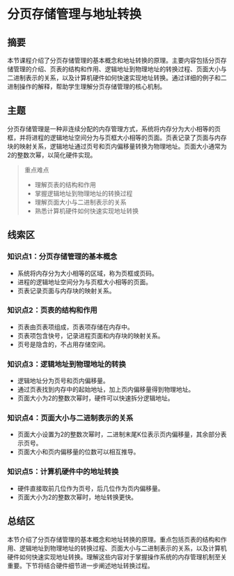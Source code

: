 # 分页存储管理与地址转换

## 摘要

本节课程介绍了分页存储管理的基本概念和地址转换的原理。主要内容包括分页存储管理的介绍、页表的结构和作用、逻辑地址到物理地址的转换过程、页面大小与二进制表示的关系，以及计算机硬件如何快速实现地址转换。通过详细的例子和二进制操作的解释，帮助学生理解分页存储管理的核心机制。

## 主题

分页存储管理是一种非连续分配的内存管理方式，系统将内存分为大小相等的页框，并将进程的逻辑地址空间分为与页框大小相等的页面。页表记录了页面与内存块的映射关系，逻辑地址通过页号和页内偏移量转换为物理地址。页面大小通常为2的整数次幂，以简化硬件实现。

> 重点难点
>
> - 理解页表的结构和作用
> - 掌握逻辑地址到物理地址的转换过程
> - 理解页面大小与二进制表示的关系
> - 熟悉计算机硬件如何快速实现地址转换

## 线索区

### 知识点1：分页存储管理的基本概念
- 系统将内存分为大小相等的区域，称为页框或页码。
- 进程的逻辑地址空间分为与页框大小相等的页面。
- 页表记录页面与内存块的映射关系。

### 知识点2：页表的结构和作用
- 页表由页表项组成，页表项存储在内存中。
- 页表项包含快号，记录进程页面和内存块的映射关系。
- 页号是隐含的，不占用存储空间。

### 知识点3：逻辑地址到物理地址的转换
- 逻辑地址分为页号和页内偏移量。
- 通过页表找到内存中的起始地址，加上页内偏移量得到物理地址。
- 页面大小为2的整数次幂时，硬件可以快速拆分逻辑地址。

### 知识点4：页面大小与二进制表示的关系
- 页面大小设置为2的整数次幂时，二进制末尾K位表示页内偏移量，其余部分表示页号。
- 页面大小和页内偏移量的位数可以相互推导。

### 知识点5：计算机硬件中的地址转换
- 硬件直接取前几位作为页号，后几位作为页内偏移量。
- 页面大小为2的整数次幂时，地址转换更快。

## 总结区

本节介绍了分页存储管理的基本概念和地址转换的原理。重点包括页表的结构和作用、逻辑地址到物理地址的转换过程、页面大小与二进制表示的关系，以及计算机硬件如何快速实现地址转换。理解这些内容对于掌握操作系统的内存管理机制至关重要。下节将结合硬件细节进一步阐述地址转换过程。